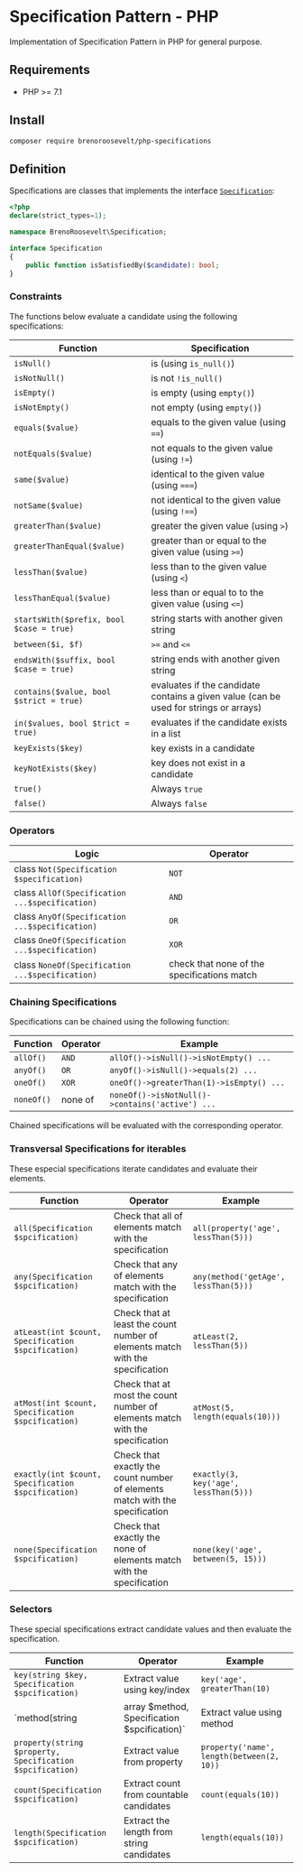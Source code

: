 # Specification Pattern - PHP

Implementation of Specification Pattern in PHP for general purpose.

## Requirements

* PHP >= 7.1 

## Install 

```bash
composer require brenoroosevelt/php-specifications
```

## Definition
 
Specifications are classes that implements the interface [`Specification`](src/Specification.php): 
```php
<?php
declare(strict_types=1);

namespace BrenoRoosevelt\Specification;

interface Specification
{
    public function isSatisfiedBy($candidate): bool;
}
```

### Constraints

The functions below evaluate a candidate using the following specifications:

Function | Specification |
---------------------------------------- | ----------------------------------
`isNull()`                  | is (using `is_null()`)
`isNotNull()`               | is not `!is_null()`
`isEmpty()`                 | is empty (using `empty()`)
`isNotEmpty()`              | not empty (using `empty()`)
`equals($value)`            | equals to the given value (using `==`)
`notEquals($value)`         | not equals to the given value (using `!=`)
`same($value)`              | identical to the given value (using `===`)
`notSame($value)`           | not identical to the given value (using `!==`)
`greaterThan($value)`       | greater the given value (using `>`)
`greaterThanEqual($value)`  | greater than or equal to the given value (using `>=`)
`lessThan($value)`          | less than to the given value (using `<`)
`lessThanEqual($value)`     | less than or equal to to the given value (using `<=`)
`startsWith($prefix, bool $case = true)`| string starts with another given string
`between($i, $f)`                   | `>=` and `<=` 
`endsWith($suffix, bool $case = true)`         | string ends with another given string
`contains($value, bool $strict = true)`         | evaluates if the candidate contains a given value (can be used for strings or arrays)
`in($values, bool $trict = true)`               | evaluates if the candidate exists in a list 
`keyExists($key)`           | key exists in a candidate
`keyNotExists($key)`        | key does not exist in a candidate
`true()`                    | Always `true` 
`false()`                   | Always `false` 

### Operators

Logic               | Operator
--------------------------- | --------------------------------------------------------
class `Not(Specification $specification)`                  | `NOT`
class `AllOf(Specification ...$specification)`                  | `AND`
class `AnyOf(Specification ...$specification)`               | `OR`
class `OneOf(Specification ...$specification)`               | `XOR`
class `NoneOf(Specification ...$specification)`               | check that none of the specifications match

### Chaining Specifications

Specifications can be chained using the following function:

Function               | Operator | Example
-----|----|----
`allOf()`                  | `AND` | `allOf()->isNull()->isNotEmpty() ...`
`anyOf()`               | `OR` |  `anyOf()->isNull()->equals(2) ...`
`oneOf()`               | `XOR` | `oneOf()->greaterThan(1)->isEmpty() ...`
`noneOf()`               | none of | `noneOf()->isNotNull()->contains('active') ...`

Chained specifications will be evaluated with the corresponding operator.

### Transversal Specifications for iterables

These especial specifications iterate candidates and evaluate their elements.

Function               | Operator | Example
-----|----|----
`all(Specification $spcification)`                  | Check that all of elements match with the specification | `all(property('age', lessThan(5)))`
`any(Specification $spcification)`                  | Check that any of elements match with the specification | `any(method('getAge', lessThan(5)))`
`atLeast(int $count, Specification $spcification)`               | Check that at least the count number of elements match with the specification | `atLeast(2, lessThan(5))`
`atMost(int $count, Specification $spcification)`               | Check that at most the count number of elements match with the specification | `atMost(5, length(equals(10)))`
`exactly(int $count, Specification $spcification)`               | Check that exactly the count number of elements match with the specification | `exactly(3, key('age', lessThan(5)))`
`none(Specification $spcification)`     | Check that exactly the none of elements match with the specification | `none(key('age', between(5, 15)))`  

### Selectors

These special specifications extract candidate values and then evaluate the specification.

Function               | Operator | Example
-----|----|----
`key(string $key, Specification $spcification)`                  | Extract value using key/index | `key('age', greaterThan(10)`
`method(string|array $method, Specification $spcification)`                  | Extract value using method  | `method(['getPrice', $tax]', lessThan(200.50)`
`property(string $property, Specification $spcification)`               | Extract value from property| `property('name', length(between(2, 10))`
`count(Specification $spcification)`               | Extract count from countable candidates | `count(equals(10))`
`length(Specification $spcification)`               | Extract the length from string candidates | `length(equals(10))`



